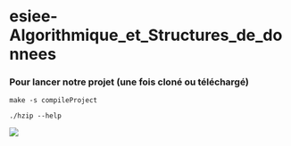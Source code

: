 # esiee-Algorithmique_et_Structures_de_donnees

### Pour lancer notre projet (une fois cloné ou téléchargé)

`make -s compileProject`

`./hzip --help`

![](https://media.giphy.com/media/7Q7SqFSRmzkFq/giphy.gif)
